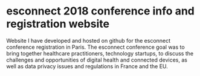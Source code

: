 # esconnect 2018 conference info and registration website
Website I have developed and hosted on github for the esconnect conference registration in Paris. The esconnect conference goal was to bring together healthcare practitioners, technology startups, to discuss the challenges and opportunities of digital health and connected devices, as well as data privacy issues and regulations in France and the EU.
